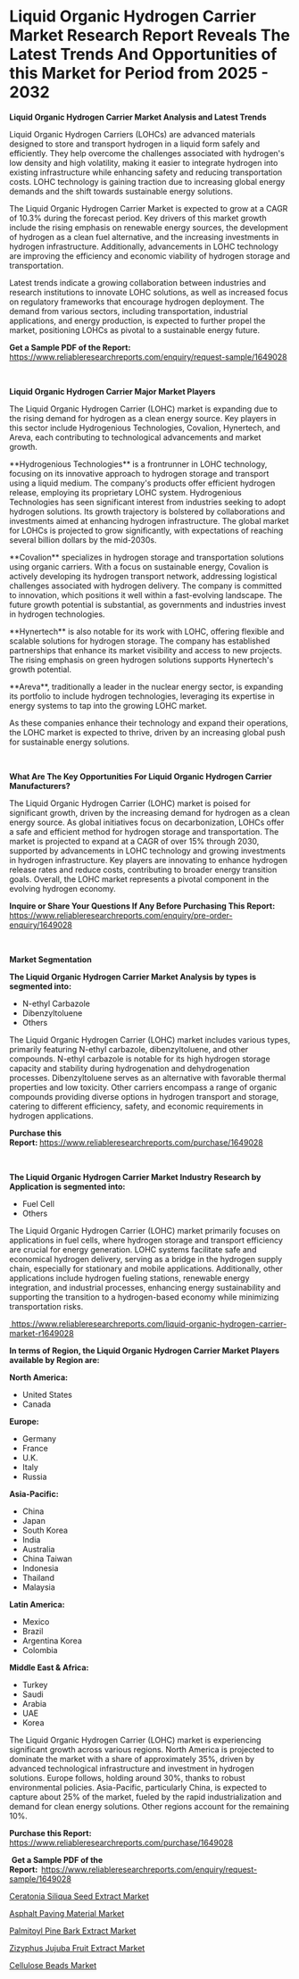 <p><h1>Liquid Organic Hydrogen Carrier Market Research Report Reveals The Latest Trends And Opportunities of this Market for Period from 2025 - 2032</h1></p><p><strong>Liquid Organic Hydrogen Carrier Market Analysis and Latest Trends</strong></p>
<p><p>Liquid Organic Hydrogen Carriers (LOHCs) are advanced materials designed to store and transport hydrogen in a liquid form safely and efficiently. They help overcome the challenges associated with hydrogen's low density and high volatility, making it easier to integrate hydrogen into existing infrastructure while enhancing safety and reducing transportation costs. LOHC technology is gaining traction due to increasing global energy demands and the shift towards sustainable energy solutions.</p><p>The Liquid Organic Hydrogen Carrier Market is expected to grow at a CAGR of 10.3% during the forecast period. Key drivers of this market growth include the rising emphasis on renewable energy sources, the development of hydrogen as a clean fuel alternative, and the increasing investments in hydrogen infrastructure. Additionally, advancements in LOHC technology are improving the efficiency and economic viability of hydrogen storage and transportation.</p><p>Latest trends indicate a growing collaboration between industries and research institutions to innovate LOHC solutions, as well as increased focus on regulatory frameworks that encourage hydrogen deployment. The demand from various sectors, including transportation, industrial applications, and energy production, is expected to further propel the market, positioning LOHCs as pivotal to a sustainable energy future.</p></p>
<p><strong>Get a Sample PDF of the Report:&nbsp;</strong> <a href="https://www.reliableresearchreports.com/enquiry/request-sample/1649028?utm_campaign=102&utm_medium=2&utm_source=Github&utm_content=ia&utm_term=01042025&utm_id=liquid-organic-hydrogen-carrier">https://www.reliableresearchreports.com/enquiry/request-sample/1649028</a></p>
<p>&nbsp;</p>
<p><strong>Liquid Organic Hydrogen Carrier Major Market Players</strong></p>
<p><p>The Liquid Organic Hydrogen Carrier (LOHC) market is expanding due to the rising demand for hydrogen as a clean energy source. Key players in this sector include Hydrogenious Technologies, Covalion, Hynertech, and Areva, each contributing to technological advancements and market growth.</p><p>**Hydrogenious Technologies** is a frontrunner in LOHC technology, focusing on its innovative approach to hydrogen storage and transport using a liquid medium. The company's products offer efficient hydrogen release, employing its proprietary LOHC system. Hydrogenious Technologies has seen significant interest from industries seeking to adopt hydrogen solutions. Its growth trajectory is bolstered by collaborations and investments aimed at enhancing hydrogen infrastructure. The global market for LOHCs is projected to grow significantly, with expectations of reaching several billion dollars by the mid-2030s.</p><p>**Covalion** specializes in hydrogen storage and transportation solutions using organic carriers. With a focus on sustainable energy, Covalion is actively developing its hydrogen transport network, addressing logistical challenges associated with hydrogen delivery. The company is committed to innovation, which positions it well within a fast-evolving landscape. The future growth potential is substantial, as governments and industries invest in hydrogen technologies.</p><p>**Hynertech** is also notable for its work with LOHC, offering flexible and scalable solutions for hydrogen storage. The company has established partnerships that enhance its market visibility and access to new projects. The rising emphasis on green hydrogen solutions supports Hynertech's growth potential.</p><p>**Areva**, traditionally a leader in the nuclear energy sector, is expanding its portfolio to include hydrogen technologies, leveraging its expertise in energy systems to tap into the growing LOHC market. </p><p>As these companies enhance their technology and expand their operations, the LOHC market is expected to thrive, driven by an increasing global push for sustainable energy solutions.</p></p>
<p>&nbsp;</p>
<p><strong>What Are The Key Opportunities For Liquid Organic Hydrogen Carrier Manufacturers?</strong></p>
<p><p>The Liquid Organic Hydrogen Carrier (LOHC) market is poised for significant growth, driven by the increasing demand for hydrogen as a clean energy source. As global initiatives focus on decarbonization, LOHCs offer a safe and efficient method for hydrogen storage and transportation. The market is projected to expand at a CAGR of over 15% through 2030, supported by advancements in LOHC technology and growing investments in hydrogen infrastructure. Key players are innovating to enhance hydrogen release rates and reduce costs, contributing to broader energy transition goals. Overall, the LOHC market represents a pivotal component in the evolving hydrogen economy.</p></p>
<p><strong>Inquire or Share Your Questions If Any Before Purchasing This Report:</strong> <a href="https://www.reliableresearchreports.com/enquiry/pre-order-enquiry/1649028?utm_campaign=102&utm_medium=2&utm_source=Github&utm_content=ia&utm_term=01042025&utm_id=liquid-organic-hydrogen-carrier">https://www.reliableresearchreports.com/enquiry/pre-order-enquiry/1649028</a></p>
<p>&nbsp;</p>
<p><strong>Market Segmentation</strong></p>
<p><strong>The Liquid Organic Hydrogen Carrier Market Analysis by types is segmented into:</strong></p>
<p><ul><li>N-ethyl Carbazole</li><li>Dibenzyltoluene</li><li>Others</li></ul></p>
<p><p>The Liquid Organic Hydrogen Carrier (LOHC) market includes various types, primarily featuring N-ethyl carbazole, dibenzyltoluene, and other compounds. N-ethyl carbazole is notable for its high hydrogen storage capacity and stability during hydrogenation and dehydrogenation processes. Dibenzyltoluene serves as an alternative with favorable thermal properties and low toxicity. Other carriers encompass a range of organic compounds providing diverse options in hydrogen transport and storage, catering to different efficiency, safety, and economic requirements in hydrogen applications.</p></p>
<p><strong>Purchase this Report:&nbsp;</strong><a href="https://www.reliableresearchreports.com/purchase/1649028?utm_campaign=102&utm_medium=2&utm_source=Github&utm_content=ia&utm_term=01042025&utm_id=liquid-organic-hydrogen-carrier">https://www.reliableresearchreports.com/purchase/1649028</a></p>
<p>&nbsp;</p>
<p><strong>The Liquid Organic Hydrogen Carrier Market Industry Research by Application is segmented into:</strong></p>
<p><ul><li>Fuel Cell</li><li>Others</li></ul></p>
<p><p>The Liquid Organic Hydrogen Carrier (LOHC) market primarily focuses on applications in fuel cells, where hydrogen storage and transport efficiency are crucial for energy generation. LOHC systems facilitate safe and economical hydrogen delivery, serving as a bridge in the hydrogen supply chain, especially for stationary and mobile applications. Additionally, other applications include hydrogen fueling stations, renewable energy integration, and industrial processes, enhancing energy sustainability and supporting the transition to a hydrogen-based economy while minimizing transportation risks.</p></p>
<p><a href="https://www.reliableresearchreports.com/liquid-organic-hydrogen-carrier-market-r1649028?utm_campaign=102&utm_medium=2&utm_source=Github&utm_content=ia&utm_term=01042025&utm_id=liquid-organic-hydrogen-carrier">&nbsp;https://www.reliableresearchreports.com/liquid-organic-hydrogen-carrier-market-r1649028</a></p>
<p><strong>In terms of Region, the Liquid Organic Hydrogen Carrier Market Players available by Region are:</strong></p>
<p>
    <p> <strong> North America: </strong>
        <ul>
            <li>United States</li>
            <li>Canada</li>
        </ul>
        </p> 
    <p> <strong> Europe: </strong>
        <ul>
            <li>Germany</li>
            <li>France</li>
            <li>U.K.</li>
            <li>Italy</li>
            <li>Russia</li>
        </ul>
        </p> 
    <p> <strong> Asia-Pacific: </strong>
        <ul>
            <li>China</li>
            <li>Japan</li>
            <li>South Korea</li>
            <li>India</li>
            <li>Australia</li>
            <li>China Taiwan</li>
            <li>Indonesia</li>
            <li>Thailand</li>
            <li>Malaysia</li>
        </ul>
        </p> 
    <p> <strong> Latin America: </strong>
        <ul>
            <li>Mexico</li>
            <li>Brazil</li>
            <li>Argentina Korea</li>
            <li>Colombia</li>
        </ul>
        </p> 
    <p> <strong> Middle East & Africa: </strong>
        <ul>
            <li>Turkey</li>
            <li>Saudi</li>
            <li>Arabia</li>
            <li>UAE</li>
            <li>Korea</li>
        </ul>
    </p>
    </p>
<p><p>The Liquid Organic Hydrogen Carrier (LOHC) market is experiencing significant growth across various regions. North America is projected to dominate the market with a share of approximately 35%, driven by advanced technological infrastructure and investment in hydrogen solutions. Europe follows, holding around 30%, thanks to robust environmental policies. Asia-Pacific, particularly China, is expected to capture about 25% of the market, fueled by the rapid industrialization and demand for clean energy solutions. Other regions account for the remaining 10%.</p></p>
<p><strong>Purchase this Report: </strong><a href="https://www.reliableresearchreports.com/purchase/1649028?utm_campaign=102&utm_medium=2&utm_source=Github&utm_content=ia&utm_term=01042025&utm_id=liquid-organic-hydrogen-carrier">https://www.reliableresearchreports.com/purchase/1649028</a></p>
<p>&nbsp;<strong>Get a Sample PDF of the Report:&nbsp;&nbsp;</strong><a href="https://www.reliableresearchreports.com/enquiry/request-sample/1649028?utm_campaign=102&utm_medium=2&utm_source=Github&utm_content=ia&utm_term=01042025&utm_id=liquid-organic-hydrogen-carrier">https://www.reliableresearchreports.com/enquiry/request-sample/1649028</a></p>
<p><strong></strong></p>
<p><p><a href="https://github.com/dayaanapis5/Market-Research-Report-List-1/blob/main/ceratonia-siliqua-seed-extract-market.md?utm_campaign=102&utm_medium=2&utm_source=Github&utm_content=ia&utm_term=01042025&utm_id=liquid-organic-hydrogen-carrier">Ceratonia Siliqua Seed Extract Market</a></p><p><a href="https://github.com/vaduzunny/Market-Research-Report-List-1/blob/main/asphalt-paving-material-market.md?utm_campaign=102&utm_medium=2&utm_source=Github&utm_content=ia&utm_term=01042025&utm_id=liquid-organic-hydrogen-carrier">Asphalt Paving Material Market</a></p><p><a href="https://github.com/ubavicachida/Market-Research-Report-List-1/blob/main/palmitoyl-pine-bark-extract-market.md?utm_campaign=102&utm_medium=2&utm_source=Github&utm_content=ia&utm_term=01042025&utm_id=liquid-organic-hydrogen-carrier">Palmitoyl Pine Bark Extract Market</a></p><p><a href="https://github.com/daleogrando/Market-Research-Report-List-1/blob/main/zizyphus-jujuba-fruit-extract-market.md?utm_campaign=102&utm_medium=2&utm_source=Github&utm_content=ia&utm_term=01042025&utm_id=liquid-organic-hydrogen-carrier">Zizyphus Jujuba Fruit Extract Market</a></p><p><a href="https://github.com/gasikcalbos8/Market-Research-Report-List-1/blob/main/cellulose-beads-market.md?utm_campaign=102&utm_medium=2&utm_source=Github&utm_content=ia&utm_term=01042025&utm_id=liquid-organic-hydrogen-carrier">Cellulose Beads Market</a></p></p>